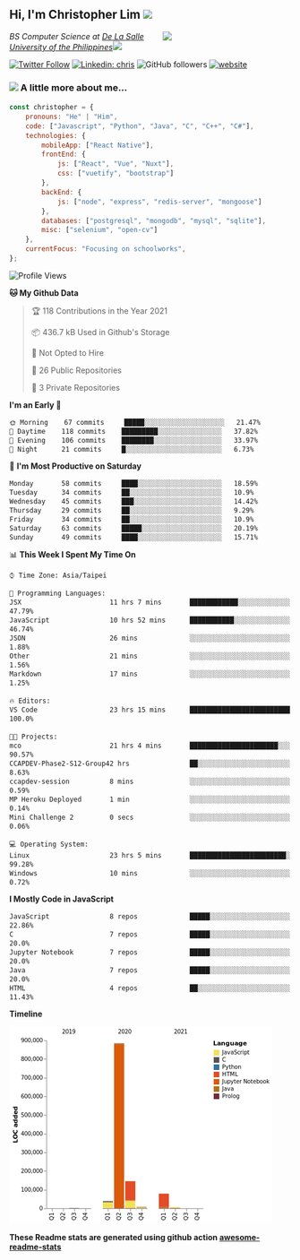 <h2>Hi, I'm Christopher Lim <img src="https://media3.giphy.com/media/r3SVtaGUukD5V6UjzP/giphy.gif" width="50" /></h2>
<img align='right' src="https://media.giphy.com/media/M9gbBd9nbDrOTu1Mqx/giphy.gif" width="230">
<p><em>BS Computer Science at <a href="https://www.dlsu.edu.ph/">De La Salle University of the Philippines</a><img src="https://media.giphy.com/media/WUlplcMpOCEmTGBtBW/giphy.gif" width="30"> 
</em></p>

[![Twitter Follow](https://img.shields.io/twitter/follow/ClovesJL?label=Follow)](https://twitter.com/intent/follow?screen_name=ClovesJL)
[![Linkedin: chris](https://img.shields.io/badge/-chris-blue?style=flat-square&logo=Linkedin&logoColor=white&link=https://www.linkedin.com/in/christopher-lim-122831183/)](https://www.linkedin.com/in/christopher-lim-122831183/)
![GitHub followers](https://img.shields.io/github/followers/cc-visionary?label=Follow&style=social)
[![website](https://img.shields.io/badge/Website-46a2f1.svg?&style=flat-square&logo=Google-Chrome&logoColor=white&link=http://christopherlim.surge.sh/)](http://christopherlim.surge.sh/)

### <img src="https://media.giphy.com/media/VgCDAzcKvsR6OM0uWg/giphy.gif" width="50"> A little more about me...  

```javascript
const christopher = {
    pronouns: "He" | "Him",
    code: ["Javascript", "Python", "Java", "C", "C++", "C#"],
    technologies: {
        mobileApp: ["React Native"],
        frontEnd: {
            js: ["React", "Vue", "Nuxt"],
            css: ["vuetify", "bootstrap"]
        },
        backEnd: {
            js: ["node", "express", "redis-server", "mongoose"]
        },
        databases: ["postgresql", "mongodb", "mysql", "sqlite"],
        misc: ["selenium", "open-cv"]
    },
    currentFocus: "Focusing on schoolworks",
};
```

<!--START_SECTION:waka-->
![Profile Views](http://img.shields.io/badge/Profile%20Views-5-blue)

**🐱 My Github Data** 

> 🏆 118 Contributions in the Year 2021
 > 
> 📦 436.7 kB Used in Github's Storage 
 > 
> 🚫 Not Opted to Hire
 > 
> 📜 26 Public Repositories 
 > 
> 🔑 3 Private Repositories  
 > 
**I'm an Early 🐤** 

```text
🌞 Morning    67 commits     █████░░░░░░░░░░░░░░░░░░░░   21.47% 
🌆 Daytime    118 commits    █████████░░░░░░░░░░░░░░░░   37.82% 
🌃 Evening    106 commits    ████████░░░░░░░░░░░░░░░░░   33.97% 
🌙 Night      21 commits     █░░░░░░░░░░░░░░░░░░░░░░░░   6.73%

```
📅 **I'm Most Productive on Saturday** 

```text
Monday       58 commits     ████░░░░░░░░░░░░░░░░░░░░░   18.59% 
Tuesday      34 commits     ██░░░░░░░░░░░░░░░░░░░░░░░   10.9% 
Wednesday    45 commits     ███░░░░░░░░░░░░░░░░░░░░░░   14.42% 
Thursday     29 commits     ██░░░░░░░░░░░░░░░░░░░░░░░   9.29% 
Friday       34 commits     ██░░░░░░░░░░░░░░░░░░░░░░░   10.9% 
Saturday     63 commits     █████░░░░░░░░░░░░░░░░░░░░   20.19% 
Sunday       49 commits     ████░░░░░░░░░░░░░░░░░░░░░   15.71%

```


📊 **This Week I Spent My Time On** 

```text
⌚︎ Time Zone: Asia/Taipei

💬 Programming Languages: 
JSX                      11 hrs 7 mins       ████████████░░░░░░░░░░░░░   47.79% 
JavaScript               10 hrs 52 mins      ███████████░░░░░░░░░░░░░░   46.74% 
JSON                     26 mins             ░░░░░░░░░░░░░░░░░░░░░░░░░   1.88% 
Other                    21 mins             ░░░░░░░░░░░░░░░░░░░░░░░░░   1.56% 
Markdown                 17 mins             ░░░░░░░░░░░░░░░░░░░░░░░░░   1.25%

🔥 Editors: 
VS Code                  23 hrs 15 mins      █████████████████████████   100.0%

🐱‍💻 Projects: 
mco                      21 hrs 4 mins       ██████████████████████░░░   90.57% 
CCAPDEV-Phase2-S12-Group42 hrs               ██░░░░░░░░░░░░░░░░░░░░░░░   8.63% 
ccapdev-session          8 mins              ░░░░░░░░░░░░░░░░░░░░░░░░░   0.59% 
MP Heroku Deployed       1 min               ░░░░░░░░░░░░░░░░░░░░░░░░░   0.14% 
Mini Challenge 2         0 secs              ░░░░░░░░░░░░░░░░░░░░░░░░░   0.06%

💻 Operating System: 
Linux                    23 hrs 5 mins       ████████████████████████░   99.28% 
Windows                  10 mins             ░░░░░░░░░░░░░░░░░░░░░░░░░   0.72%

```

**I Mostly Code in JavaScript** 

```text
JavaScript               8 repos             █████░░░░░░░░░░░░░░░░░░░░   22.86% 
C                        7 repos             █████░░░░░░░░░░░░░░░░░░░░   20.0% 
Jupyter Notebook         7 repos             █████░░░░░░░░░░░░░░░░░░░░   20.0% 
Java                     7 repos             █████░░░░░░░░░░░░░░░░░░░░   20.0% 
HTML                     4 repos             ██░░░░░░░░░░░░░░░░░░░░░░░   11.43%

```


**Timeline**

![Chart not found](https://raw.githubusercontent.com/cc-visionary/cc-visionary/master/charts/bar_graph.png) 


<!--END_SECTION:waka-->

**These Readme stats are generated using github action [awesome-readme-stats](https://github.com/anmol098/waka-readme-stats)**
